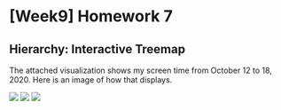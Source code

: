 [Week9] Homework 7
===
Hierarchy: Interactive Treemap
---

The attached visualization shows my screen time from October 12 to 18, 2020. Here is an image of how that displays.


<img src="https://github.com/jwoo24/JihyeWoo-ProgVisFA20/blob/master/hw7/hw7_screenshot_animated.gif?raw=true">
<img src="https://github.com/jwoo24/JihyeWoo-ProgVisFA20/blob/master/hw7/hw7_screenshot_1.png?raw=true">
<img src="https://github.com/jwoo24/JihyeWoo-ProgVisFA20/blob/master/hw7/hw7_screenshot_2.png?raw=true">
